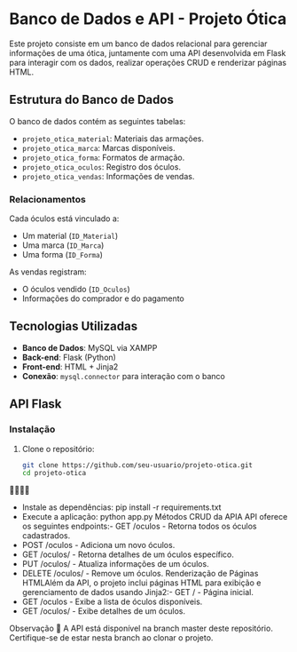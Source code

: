 # Banco de Dados e API - Projeto Ótica

Este projeto consiste em um banco de dados relacional para gerenciar informações de uma ótica, juntamente com uma API desenvolvida em Flask para interagir com os dados, realizar operações CRUD e renderizar páginas HTML.

## Estrutura do Banco de Dados

O banco de dados contém as seguintes tabelas:

- `projeto_otica_material`: Materiais das armações.
- `projeto_otica_marca`: Marcas disponíveis.
- `projeto_otica_forma`: Formatos de armação.
- `projeto_otica_oculos`: Registro dos óculos.
- `projeto_otica_vendas`: Informações de vendas.

### Relacionamentos

Cada óculos está vinculado a:
- Um material (`ID_Material`)
- Uma marca (`ID_Marca`)
- Uma forma (`ID_Forma`)

As vendas registram:
- O óculos vendido (`ID_Oculos`)
- Informações do comprador e do pagamento

## Tecnologias Utilizadas

- **Banco de Dados**: MySQL via XAMPP
- **Back-end**: Flask (Python)
- **Front-end**: HTML + Jinja2
- **Conexão**: `mysql.connector` para interação com o banco

## API Flask

### Instalação

1. Clone o repositório:
   ```sh
   git clone https://github.com/seu-usuario/projeto-otica.git
   cd projeto-otica


- Instale as dependências:
pip install -r requirements.txt
- Execute a aplicação:
python app.py
Métodos CRUD da APIA API oferece os seguintes endpoints:- GET /oculos - Retorna todos os óculos cadastrados.
- POST /oculos - Adiciona um novo óculos.
- GET /oculos/<id> - Retorna detalhes de um óculos específico.
- PUT /oculos/<id> - Atualiza informações de um óculos.
- DELETE /oculos/<id> - Remove um óculos.
Renderização de Páginas HTMLAlém da API, o projeto inclui páginas HTML para exibição e gerenciamento de dados usando Jinja2:- GET / - Página inicial.
- GET /oculos - Exibe a lista de óculos disponíveis.
- GET /oculos/<id> - Exibe detalhes de um óculos.

Observação
📌 A API está disponível na branch master deste repositório. Certifique-se de estar nesta branch ao clonar o projeto.

